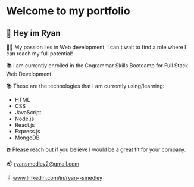 # Welcome to my portfolio

## 👋 Hey im Ryan

👨‍💻 My passion lies in Web development, I can't wait to find a role where I can reach my full potential!

📚 I am currently enrolled in the Cogrammar Skills Bootcamp for Full Stack Web Development.

📚 These are the technologies that I am currently using/learning:
- HTML
- CSS
- JavaScript
- Node.js
- React.js
- Express.js
- MongoDB

☎️ Please reach out if you believe I would be a great fit for your company.

  📬 ryansmedley2@gmail.com
    
  🖇️ www.linkedin.com/in/ryan--smedley
